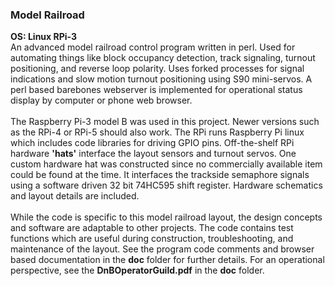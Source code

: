 ### Model Railroad
**OS: Linux RPi-3**<br/>
An advanced model railroad control program written in perl. Used for automating things like block occupancy 
detection, track signaling, turnout positioning, and reverse loop polarity. Uses forked processes for signal
indications and slow motion turnout positioning using S90 mini-servos. A perl based barebones webserver is
implemented for operational status display by computer or phone web browser.<br/>
<br/>
The Raspberry Pi-3 model B was used in this project. Newer versions such as the RPi-4 or RPi-5 should 
also work. The RPi runs Raspberry Pi linux which includes code libraries for driving GPIO pins. Off-the-shelf 
RPi hardware **'hats'** interface the layout sensors and turnout servos. One custom hardware hat was constructed 
since no commercially available item could be found at the time. It interfaces the trackside semaphore signals
using a software driven 32 bit 74HC595 shift register. Hardware schematics and layout details are included.<br/>
<br/>
While the code is specific to this model railroad layout, the design concepts and software are adaptable to 
other projects. The code contains test functions which are useful during construction, troubleshooting, and 
maintenance of the layout. See the program code comments and browser based documentation in the **doc** folder 
for further details. For an operational perspective, see the **DnBOperatorGuild.pdf** in the **doc** folder.
